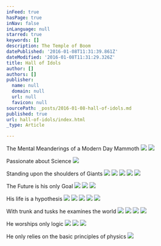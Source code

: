 ```yaml
---
inFeed: true
hasPage: true
inNav: false
inLanguage: null
starred: true
keywords: []
description: The Temple of Boom
datePublished: '2016-01-08T11:31:39.861Z'
dateModified: '2016-01-08T11:31:29.326Z'
title: Hall of Idols
author: []
authors: []
publisher:
  name: null
  domain: null
  url: null
  favicon: null
sourcePath: _posts/2016-01-08-hall-of-idols.md
published: true
url: hall-of-idols/index.html
_type: Article

---
```

The Mental Meanderings of a Modern Day Mammoth
![](https://the-grid-user-content.s3-us-west-2.amazonaws.com/b823904e-5266-4327-b70d-11d106e4e982.jpg)
![](https://the-grid-user-content.s3-us-west-2.amazonaws.com/bce09c96-a838-4a82-99ea-c05254e16ffb.jpg)

Passionate about Science
![](https://the-grid-user-content.s3-us-west-2.amazonaws.com/e8cf55a2-4a16-404b-b6af-be0fbd6b92e5.jpg)

Standing upon the shoulders of Giants
![](https://the-grid-user-content.s3-us-west-2.amazonaws.com/74a92b1e-15e4-4158-aced-139d68c6df2b.jpg)
![](https://the-grid-user-content.s3-us-west-2.amazonaws.com/a22d05ef-56c2-4040-96e8-0b4921f3fcbf.jpg)
![](https://the-grid-user-content.s3-us-west-2.amazonaws.com/62d2f115-8e45-428f-8c7d-856b222f8cb2.jpg)
![](https://the-grid-user-content.s3-us-west-2.amazonaws.com/0c514423-da59-4438-8393-9c41fb0e6a5c.jpg)
![](https://the-grid-user-content.s3-us-west-2.amazonaws.com/4febe601-0962-4df5-9cbe-574ae542dbcb.jpg)

The Future is his only Goal
![](https://the-grid-user-content.s3-us-west-2.amazonaws.com/2166848a-0261-48ae-aedb-e7412e339fc4.jpg)
![](https://the-grid-user-content.s3-us-west-2.amazonaws.com/8b002e1b-6c7f-4940-9f57-9cf5099c6ca2.jpg)
![](https://the-grid-user-content.s3-us-west-2.amazonaws.com/664d2dcc-7854-429a-b24a-a86f9913ae71.jpg)

His life is a hypothesis
![](https://the-grid-user-content.s3-us-west-2.amazonaws.com/4333cd65-e774-48d7-b22b-49ed2a225e21.jpg)
![](https://the-grid-user-content.s3-us-west-2.amazonaws.com/ee901315-9b4e-48b1-9eb1-0acb134730ca.jpg)
![](https://the-grid-user-content.s3-us-west-2.amazonaws.com/ba7b2b89-530d-4ca3-9325-e6a976c49968.jpg)
![](https://the-grid-user-content.s3-us-west-2.amazonaws.com/0e837595-f37a-4d10-a02b-01aa79e188dd.jpg)
![](https://the-grid-user-content.s3-us-west-2.amazonaws.com/11d32240-c25d-47a4-9b93-bfa92d556c27.jpg)

With trunk and tusks he examines the world
![](https://the-grid-user-content.s3-us-west-2.amazonaws.com/779db972-f17a-4bab-ab9e-99ed4e9e96fe.jpg)
![](https://the-grid-user-content.s3-us-west-2.amazonaws.com/c361cb26-eea2-4517-8bbc-2b8b56eef3dc.jpg)
![](https://the-grid-user-content.s3-us-west-2.amazonaws.com/ae4479e3-d3b4-480b-b1c0-d8653051fbb7.jpg)
![](https://the-grid-user-content.s3-us-west-2.amazonaws.com/1993f509-8008-41c7-a60a-a0e6b96699d7.jpg)

He worships only logic
![](https://the-grid-user-content.s3-us-west-2.amazonaws.com/993ae06e-11be-48a9-8b11-ccf3ad00f1cf.jpg)
![](https://the-grid-user-content.s3-us-west-2.amazonaws.com/54146ecf-bec8-484e-a7e6-4429e26471d6.jpg)
![](https://the-grid-user-content.s3-us-west-2.amazonaws.com/a57411d2-a7f1-4f7b-bedc-f561441a37e2.jpg)

He only relies on the basic principles of physics
![](https://the-grid-user-content.s3-us-west-2.amazonaws.com/a22fee59-d9ae-4045-aaa2-78b444c44048.jpg)